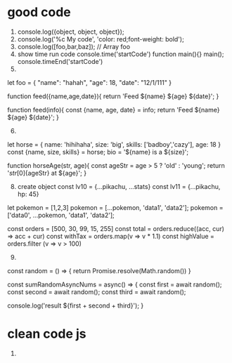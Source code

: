 # good code

1. console.log({object, object, object});
2. console.log('%c My code', 'color: red;font-weight: bold');
3. console.log([foo,bar,baz]); // Array foo  
4. show time run code
  console.time('startCode')
  function main(){}
  main();
  console.timeEnd('startCode')
5. 
let foo = {
  "name": "hahah",
  "age": 18,
  "date": "12/1/111"
}

function feed({name,age,date}){
  return 'Feed ${name} ${age} ${date}';
}

function feed(info){
  const {name, age, date} = info;
  return 'Feed ${name} ${age} ${date}';
}

6. 
let horse = {
  name: 'hihihaha',
  size: 'big',
  skills: ['badboy','cazy'],
  age: 18
}
const {name, size, skills} = horse;
bio = '${name} is a ${size}';

function horseAge(str, age){
  const ageStr = age > 5 ? 'old' : 'young';
  return '${str[0]}${ageStr} at ${age}';
}

8. create object
const lv10 = {...pikachu, ...stats}
const lv11 = {...pikachu, hp: 45}

let pokemon = [1,2,3]
pokemon = [...pokemon, 'data1', 'data2'];
pokemon = ['data0', ...pokemon, 'data1', 'data2'];

const orders = [500, 30, 99, 15, 255]
const total = orders.reduce((acc, cur) => acc + cur)
const withTax = orders.map(v => v * 1.1)
const highValue = orders.filter (v => v > 100)


9. 
const random = () => {
  return Promise.resolve(Math.random())
}

const sumRandomAsyncNums = async() => {
  const first = await random();
  const second = await random();
  const third = await random();
  
  console.log('result ${first + second + third}');
}

# clean code js

1. 

